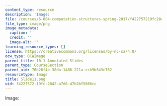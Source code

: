 ```yaml
---
content_type: resource
description: 'Image: '
file: /courses/6-004-computation-structures-spring-2017/f422757219fc2842a7d647b2bf5866cc_Slide11.png
file_type: image/png
image_metadata:
  caption: ''
  credit: ''
  image-alt: ''
learning_resource_types: []
license: https://creativecommons.org/licenses/by-nc-sa/4.0/
ocw_type: OCWImage
parent_title: 10.1 Annotated Slides
parent_type: CourseSection
parent_uid: 76b26f4e-38da-1486-221a-ccb9b343c762
resourcetype: Image
title: Slide11.png
uid: f4227572-19fc-2842-a7d6-47b2bf5866cc
---
```

Image: 